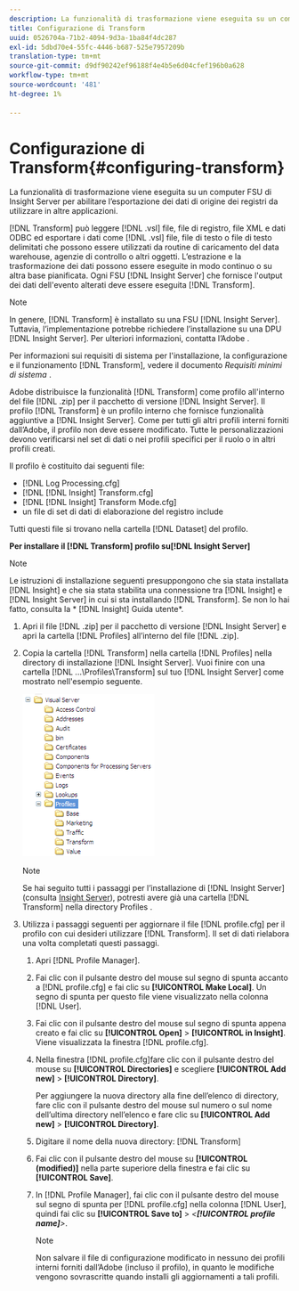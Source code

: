 ```yaml
---
description: La funzionalità di trasformazione viene eseguita su un computer FSU di Insight Server per abilitare l’esportazione dei dati di origine dei registri da utilizzare in altre applicazioni.
title: Configurazione di Transform
uuid: 0526704a-71b2-4094-9d3a-1ba84f4dc287
exl-id: 5dbd70e4-55fc-4446-b687-525e7957209b
translation-type: tm+mt
source-git-commit: d9df90242ef96188f4e4b5e6d04cfef196b0a628
workflow-type: tm+mt
source-wordcount: '481'
ht-degree: 1%

---
```


# Configurazione di Transform{#configuring-transform}

La funzionalità di trasformazione viene eseguita su un computer FSU di Insight Server per abilitare l’esportazione dei dati di origine dei registri da utilizzare in altre applicazioni.

[!DNL Transform] può leggere  [!DNL .vsl] file, file di registro, file XML e dati ODBC ed esportare i dati come  [!DNL .vsl] file, file di testo o file di testo delimitati che possono essere utilizzati da routine di caricamento del data warehouse, agenzie di controllo o altri oggetti. L’estrazione e la trasformazione dei dati possono essere eseguite in modo continuo o su altra base pianificata. Ogni FSU [!DNL Insight Server] che fornisce l&#39;output dei dati dell&#39;evento alterati deve essere eseguita [!DNL Transform].

>[!NOTE]
>
>In genere, [!DNL Transform] è installato su una FSU [!DNL Insight Server]. Tuttavia, l’implementazione potrebbe richiedere l’installazione su una DPU [!DNL Insight Server]. Per ulteriori informazioni, contatta l’Adobe .

Per informazioni sui requisiti di sistema per l&#39;installazione, la configurazione e il funzionamento [!DNL Transform], vedere il documento *Requisiti minimi di sistema* .

Adobe distribuisce la funzionalità [!DNL Transform] come profilo all&#39;interno del file [!DNL .zip] per il pacchetto di versione [!DNL Insight Server]. Il profilo [!DNL Transform] è un profilo interno che fornisce funzionalità aggiuntive a [!DNL Insight Server]. Come per tutti gli altri profili interni forniti dall’Adobe, il profilo non deve essere modificato. Tutte le personalizzazioni devono verificarsi nel set di dati o nei profili specifici per il ruolo o in altri profili creati.

Il profilo è costituito dai seguenti file:

* [!DNL Log Processing.cfg]
* [!DNL [!DNL Insight] Transform.cfg]
* [!DNL [!DNL Insight] Transform Mode.cfg]
* un file di set di dati di elaborazione del registro include

Tutti questi file si trovano nella cartella [!DNL Dataset] del profilo.

**Per installare il  [!DNL Transform] profilo su[!DNL Insight Server]**

>[!NOTE]
>
>Le istruzioni di installazione seguenti presuppongono che sia stata installata [!DNL Insight] e che sia stata stabilita una connessione tra [!DNL Insight] e [!DNL Insight Server] in cui si sta installando [!DNL Transform]. Se non lo hai fatto, consulta la * [!DNL Insight] Guida utente*.

1. Apri il file [!DNL .zip] per il pacchetto di versione [!DNL Insight Server] e apri la cartella [!DNL Profiles] all’interno del file [!DNL .zip].
1. Copia la cartella [!DNL Transform] nella cartella [!DNL Profiles] nella directory di installazione [!DNL Insight Server]. Vuoi finire con una cartella [!DNL ...\Profiles\Transform] sul tuo [!DNL Insight Server] come mostrato nell&#39;esempio seguente.

   ![Informazioni sul passaggio](assets/win_installTransformProfile.png)

   >[!NOTE]
   >
   >Se hai seguito tutti i passaggi per l’installazione di [!DNL Insight Server] (consulta [Insight Server](../../../home/c-inst-svr/c-msr-server/c-msr-server.md)), potresti avere già una cartella [!DNL Transform] nella directory Profiles .

1. Utilizza i passaggi seguenti per aggiornare il file [!DNL profile.cfg] per il profilo con cui desideri utilizzare [!DNL Transform]. Il set di dati rielabora una volta completati questi passaggi.

   1. Apri [!DNL Profile Manager].
   1. Fai clic con il pulsante destro del mouse sul segno di spunta accanto a [!DNL profile.cfg] e fai clic su **[!UICONTROL Make Local]**. Un segno di spunta per questo file viene visualizzato nella colonna [!DNL User].

   1. Fai clic con il pulsante destro del mouse sul segno di spunta appena creato e fai clic su **[!UICONTROL Open]** > **[!UICONTROL in Insight]**. Viene visualizzata la finestra [!DNL profile.cfg].

   1. Nella finestra [!DNL profile.cfg]fare clic con il pulsante destro del mouse su **[!UICONTROL Directories]** e scegliere **[!UICONTROL Add new]** > **[!UICONTROL Directory]**.

      Per aggiungere la nuova directory alla fine dell’elenco di directory, fare clic con il pulsante destro del mouse sul numero o sul nome dell’ultima directory nell’elenco e fare clic su **[!UICONTROL Add new]** > **[!UICONTROL Directory]**.

   1. Digitare il nome della nuova directory: [!DNL Transform]
   1. Fai clic con il pulsante destro del mouse su **[!UICONTROL (modified)]** nella parte superiore della finestra e fai clic su **[!UICONTROL Save]**.

   1. In [!DNL Profile Manager], fai clic con il pulsante destro del mouse sul segno di spunta per [!DNL profile.cfg] nella colonna [!DNL User], quindi fai clic su **[!UICONTROL Save to]** > *&lt;**[!UICONTROL profile name]**>*.

      >[!NOTE]
      >
      >Non salvare il file di configurazione modificato in nessuno dei profili interni forniti dall’Adobe (incluso il profilo), in quanto le modifiche vengono sovrascritte quando installi gli aggiornamenti a tali profili.
